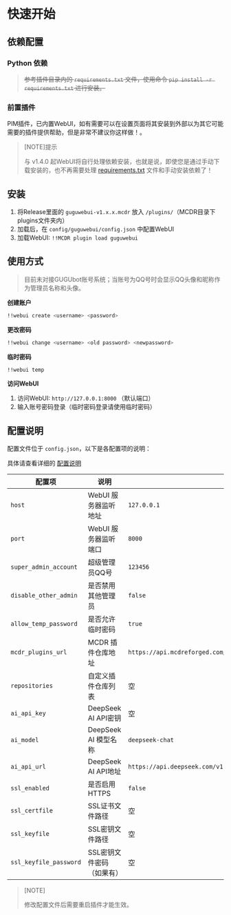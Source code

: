 # 快速开始

## 依赖配置

### Python 依赖

> ~~参考插件目录内的 `requirements.txt` 文件，使用命令 `pip install -r requirements.txt` 进行安装。~~

### 前置插件

PIM插件，已内置WebUI，如有需要可以在设置页面将其安装到外部以为其它可能需要的插件提供帮助，但是非常不建议你这样做！。

> [NOTE]提示
>
> 与 v1.4.0 起WebUI将自行处理依赖安装，也就是说，即使您是通过手动下载安装的，也不再需要处理 [requirements.txt](https://github.com/LoosePrince/PF-MCDR-WebUI/blob/main/requirements.txt) 文件和手动安装依赖了！

## 安装

1. 将Release里面的 `guguwebui-v1.x.x.mcdr` 放入 `/plugins/`（MCDR目录下plugins文件夹内）
2. 加载后，在 `config/guguwebui/config.json` 中配置WebUI
3. 加载WebUI: `!!MCDR plugin load guguwebui`

## 使用方式

> 目前未对接GUGUbot账号系统；当账号为QQ号时会显示QQ头像和昵称作为管理员名称和头像。

**创建账户**

```bash
!!webui create <username> <password>
```

**更改密码**

```bash
!!webui change <username> <old password> <newpassword>
```

**临时密码**

```bash
!!webui temp
```

**访问WebUI**

1. 访问WebUI: `http://127.0.0.1:8000` （默认端口）
2. 输入账号密码登录（临时密码登录请使用临时密码）

## 配置说明

配置文件位于 `config.json`，以下是各配置项的说明：

具体请查看详细的 [配置说明](PF-webui/配置说明)

| 配置项 | 说明 | 默认值 |
|--------|------|--------|
| `host` | WebUI 服务器监听地址 | `127.0.0.1` |
| `port` | WebUI 服务器监听端口 | `8000` |
| `super_admin_account` | 超级管理员QQ号 | `123456` |
| `disable_other_admin` | 是否禁用其他管理员 | `false` |
| `allow_temp_password` | 是否允许临时密码 | `true` |
| `mcdr_plugins_url` | MCDR 插件仓库地址 | `https://api.mcdreforged.com/catalogue/everything_slim.json.xz` |
| `repositories` | 自定义插件仓库列表 | 空 |
| `ai_api_key` | DeepSeek AI API密钥 | 空 |
| `ai_model` | DeepSeek AI 模型名称 | `deepseek-chat` |
| `ai_api_url` | DeepSeek AI API地址 | `https://api.deepseek.com/v1` |
| `ssl_enabled` | 是否启用HTTPS | `false` |
| `ssl_certfile` | SSL证书文件路径 | 空 |
| `ssl_keyfile` | SSL密钥文件路径 | 空 |
| `ssl_keyfile_password` | SSL密钥文件密码（如果有） | 空 |

> [NOTE]
> 
> 修改配置文件后需要重启插件才能生效。
